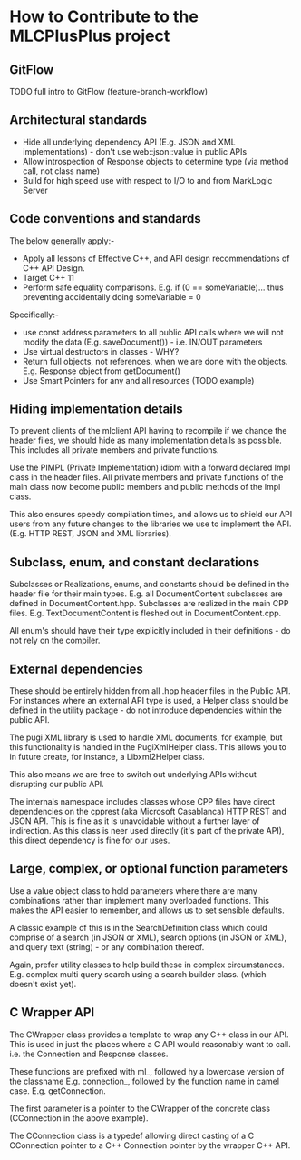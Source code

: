 # How to Contribute to the MLCPlusPlus project

## GitFlow

TODO full intro to GitFlow (feature-branch-workflow)

## Architectural standards

- Hide all underlying dependency API (E.g. JSON and XML implementations) - don't use web::json::value in public APIs
- Allow introspection of Response objects to determine type (via method call, not class name)
- Build for high speed use with respect to I/O to and from MarkLogic Server

## Code conventions and standards

The below generally apply:-

- Apply all lessons of Effective C++, and API design recommendations of C++ API Design.
- Target C++ 11
- Perform safe equality comparisons. E.g. if (0 == someVariable)... thus preventing accidentally doing someVariable = 0

Specifically:-
- use const address parameters to all public API calls where we will not modify the data (E.g. saveDocument()) - i.e. IN/OUT parameters
- Use virtual destructors in classes - WHY?
- Return full objects, not references, when we are done with the objects. E.g. Response object from getDocument()
- Use Smart Pointers for any and all resources (TODO example)

## Hiding implementation details

To prevent clients of the mlclient API having to recompile if we change the header files, we should hide as many
implementation details as possible. This includes all private members and private functions.

Use the PIMPL (Private Implementation) idiom with a forward declared Impl class in the header files. All private members
and private functions of the main class now become public members and public methods of the Impl class.

This also ensures speedy compilation times, and allows us to shield our API users from any future changes to the
libraries we use to implement the API. (E.g. HTTP REST, JSON and XML libraries).

## Subclass, enum, and constant declarations

Subclasses or Realizations, enums, and constants should be defined in the header file for their main types. E.g.
all DocumentContent subclasses are defined in DocumentContent.hpp. Subclasses are realized in the main CPP files.
E.g. TextDocumentContent is fleshed out in DocumentContent.cpp.

All enum's should have their type explicitly included in their definitions - do not rely on the compiler.

## External dependencies

These should be entirely hidden from all .hpp header files in the Public API. For instances where an external API
type is used, a Helper class should be defined in the utility package - do not introduce dependencies within the public API.

The pugi XML library is used to handle XML documents, for example, but this functionality is handled in the PugiXmlHelper
class. This allows you to in future create, for instance, a Libxml2Helper class.

This also means we are free to switch out underlying APIs without disrupting our public API.

The internals namespace includes classes whose CPP files have direct dependencies on the cpprest (aka Microsoft Casablanca)
HTTP REST and JSON API. This is fine as it is unavoidable without a further layer of indirection. As this class is
neer used directly (it's part of the private API), this direct dependency is fine for our uses.

## Large, complex, or optional function parameters

Use a value object class to hold parameters where there are many combinations rather than implement many overloaded
functions. This makes the API easier to remember, and allows us to set sensible defaults.

A classic example of this is in the SearchDefinition class which could comprise of a search (in JSON or XML),
search options (in JSON or XML), and query text (string) - or any combination thereof.

Again, prefer utility classes to help build these in complex circumstances. E.g. complex multi query search using a
search builder class. (which doesn't exist yet).

## C Wrapper API

The CWrapper class provides a template to wrap any C++ class in our API. This is used in just the places where a C API
would reasonably want to call. i.e. the Connection and Response classes.

These functions are prefixed with ml_, followed hy a lowercase version of the classname E.g. connection_, followed
by the function name in camel case. E.g. getConnection.

The first parameter is a pointer to the CWrapper of the concrete class (CConnection in the above example).

The CConnection class is a typedef allowing direct casting of a C CConnection pointer to a C++ Connection pointer by
the wrapper C++ API.
